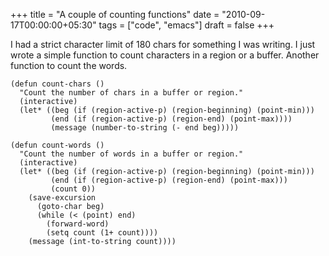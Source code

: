 +++
title = "A couple of counting functions"
date = "2010-09-17T00:00:00+05:30"
tags = ["code", "emacs"]
draft = false
+++

I had a strict character limit of 180 chars for something I was
writing. I just wrote a simple function to count characters in a
region or a buffer. Another function to count the words.

```emacs-lisp
(defun count-chars ()
  "Count the number of chars in a buffer or region."
  (interactive)
  (let* ((beg (if (region-active-p) (region-beginning) (point-min)))
         (end (if (region-active-p) (region-end) (point-max))))
         (message (number-to-string (- end beg)))))
```

```emacs-lisp
(defun count-words ()
  "Count the number of words in a buffer or region."
  (interactive)
  (let* ((beg (if (region-active-p) (region-beginning) (point-min)))
         (end (if (region-active-p) (region-end) (point-max)))
         (count 0))
    (save-excursion
      (goto-char beg)
      (while (< (point) end)
        (forward-word)
        (setq count (1+ count))))
    (message (int-to-string count))))
```
